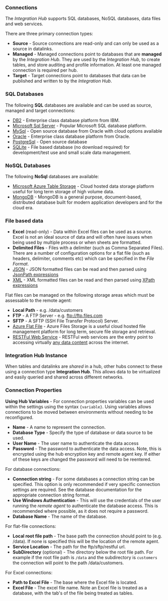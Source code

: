 ### Connections

The *Integration Hub* supports SQL databases, NoSQL databases, data files and web services.

There are three primary connection types:
* **Source** - Source connections are read-only and can only be used as a source in datalinks.
* **Managed** - Managed connections point to databases that are **managed** by the *Integration Hub*.  They are used by the *Integration Hub*, to create tables, and store auditing and profile information.  At least one managed connection is required per hub.
* **Target** - Target connections point to databases that data can be published and written to by the *Integration Hub*.

### SQL Databases

The following **SQL** databases are available and can be used as source, managed and target connections:
* [DB2](https://www.ibm.com/au-en/analytics/db2) - Enterprise class database platform from IBM.
* [Microsoft Sql Server](https://www.microsoft.com/en-us/sql-server/sql-server-2017) - Popular Microsoft SQL database platform.
* [MySql](https://dev.mysql.com/downloads/mysql/) - Open source database from Oracle with cloud options available
* [Oracle](https://www.oracle.com/database/index.html) - Enterprise class database platform from Oracle.
* [PostgreSql](https://www.postgresql.org) - Open source database
* [SQLite](https://www.sqlite.org/whentouse.html) - File based database (no download required) for development/test use and small scale data management.

### NoSQL Databases
The following **NoSql** databases are available:
* [Microsoft Azure Table Storage](https://azure.microsoft.com/en-us/services/storage/tables/) - Cloud hosted data storage platform useful for long term storage of high volume data.
* [MongoDB](https://www.mongodb.com/) - MongoDB is a general purpose, document-based, distributed database built for modern application developers and for the cloud era.

### File based data

* **Excel** (read-only) - Data within Excel files can be used as a source.  Excel is not an ideal source of data and will often have issues when being used by multiple process or when sheets are formatted.
* **Delimited Files** - Files with a delimiter (such as Comma Separated Files).   There are a number of configuration options for a flat file (such as headers, delimiter, comments etc) which can be specified in the *File Format*.
* [JSON](https://www.json.org/) - JSON formatted files can be read and then parsed using [JsonPath expressions](http://goessner.net/articles/JsonPath/) 
* [XML](https://www.w3schools.com/xml/default.asp) - XML formatted files can be read and then parsed using [XPath expressions](https://www.w3schools.com/xml/xpath_syntax.asp)

Flat files can be managed on the following storage areas which must be assessable to the remote agent:
* **Local Path** - e.g. /data/customers
* **FTP** - A FTP Server - e.g. ftp://ftp.files.com
* **SFTP** - A SFTP (SSH File Transfer Protocol) Server.
* [Azure Flat File](https://azure.microsoft.com/en-us/services/storage/files/) - Azure Files Storage is a useful cloud hosted file management platform for long term, secure file storage and retrieval.
* [RESTFul Web Service](https://en.m.wikipedia.org/wiki/Representational_state_transfer) - RESTFul web services are the entry point to accessing virtually [any data content](https://www.programmableweb.com/category/all/apis?data_format=21190) across the internet.  

### Integration Hub Instance

When tables and datalinks are *shared* in a hub, other hubs connect to these using a connection type **Integration Hub**.  This allows data to be virtualized and easily queried and shared across different networks.

### Connection Properties

**Using Hub Variables** - For connection properties variables can be used within the settings using the syntax `{variable}`.  Using variables allows connections to be moved between environments without needing to be reconfigured.

* **Name** - A name to represent the connection.
* **Database Type** - Specify the type of database or data source to be used.
* **User Name** - The user name to authenticate the data access
* **Password** - The password to authenticate the data access.  Note, this is encrypted using the hub encryption key and remote agent key.  If either of these keys are changed the password will need to be reentered.

For database connections:
* **Connection string** - For some databases a connection string can be specified.  This option is only recommended if very specific connection settings are required.  See the database documentation for the appropriate connection string format.  
* **Use Windows Authentication** - This will use the credentials of the user running the *remote agent* to authenticate the database access.  This is recommended where possible, as it does not require a password.
* **Database Name** - The name of the database.

For flat-file connections:
* **Local root file path** - The base path the connection should point to (e.g. /data).  If none is specified this will be the location of the remote agent.
* **Service Location** - The path for the ftp/sftp/restful url.  
* **SubDirectory** (optional) - The directory below the root file path.  For example if the root file path is `/data` and the subdirectory is `customers` the connection will point to the path /data/customers.

For Excel connections:
* **Path to Excel File** - The base where the Excel file is located.
* **Excel File** - The excel file name.  Note an Excel file is treated as a database, with the tab's of the file being treated as tables.
